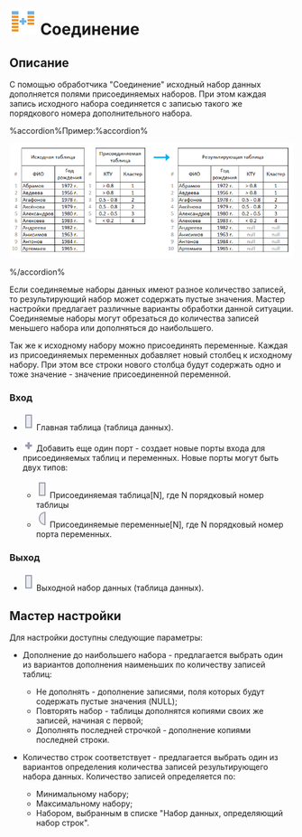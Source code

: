 # ![](../../media/app/processors/transformation/addition-vendor.svg) Соединение

## Описание

С помощью обработчика "Соединение" исходный набор данных дополняется полями присоединяемых наборов. При этом каждая запись исходного набора соединяется с записью такого же порядкового номера дополнительного набора.

%accordion%Пример:%accordion%

 ![](../../media/app/processors/transformation/addition-primer.png) 

%/accordion%

Если соединяемые наборы данных имеют разное количество записей, то результирующий набор может содержать пустые значения. Мастер настройки предлагает различные варианты обработки данной ситуации. Соединяемые наборы могут обрезаться до количества записей меньшего набора или дополняться до наибольшего.

Так же к исходному набору можно присоединять переменные. Каждая из присоединяемых переменных добавляет новый столбец к исходному набору. При этом все строки нового столбца будут содержать одно и тоже значение - значение присоединенной переменной.

### Вход

* ![](../../media/app/icons/ports/table-inactive.svg) Главная таблица (таблица данных).

* ![](../../media/app/icons/toolbar-18/add-inactive.svg) Добавить еще один порт - создает новые порты входа для присоединяемых таблиц и переменных. Новые порты могут быть двух типов:
  * ![](../../media/app/icons/ports/table-inactive.svg) Присоединяемая таблица[N], где N порядковый номер таблицы
  * ![](../../media/app/icons/ports/input-variable-inactive.svg) Присоединяемые переменные[N], где N порядковый номер порта переменных.

### Выход

* ![](../../media/app/icons/ports/table-inactive.svg) Выходной набор данных (таблица данных).

## Мастер настройки

Для настройки доступны следующие параметры:

* Дополнение до наибольшего набора - предлагается выбрать один из вариантов дополнения наименьших по количеству записей таблиц:
  * Не дополнять - дополнение записями, поля которых будут содержать пустые значения (NULL);
  * Повторять набор - таблицы дополнятся копиями своих же записей, начиная с первой;
  * Дополнять последней строчкой - дополнение копиями последней строки.

* Количество строк соответствует - предлагается выбрать один из вариантов определения количества записей результирующего набора данных. Количество записей определяется по:
  * Минимальному набору;
  * Максимальному набору;
  * Набором, выбранным в списке "Набор данных, определяющий набор строк".
